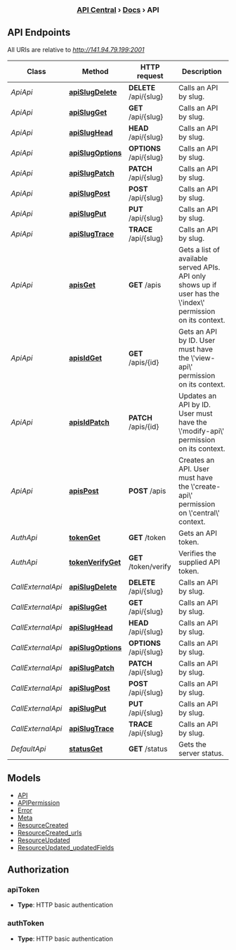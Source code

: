 <!-- PROJECT HEADER -->
<div align="center">
  <!-- <img src="docs/img/logo.png" alt="Logo" width="80" height="80">
  --><h3 align="center"><a href="https://github.com/ThomasLvll/API-Central">API Central</a> › <a href="../README.md">Docs</a> › API</h3>
</div>



<a name="documentation-for-api-endpoints"></a>
## API Endpoints

All URIs are relative to *http://141.94.79.199:2001*

Class | Method | HTTP request | Description
------------ | ------------- | ------------- | -------------
*ApiApi* | [**apiSlugDelete**](Apis/ApiApi.md#apislugdelete) | **DELETE** /api/{slug} | Calls an API by slug.
*ApiApi* | [**apiSlugGet**](Apis/ApiApi.md#apislugget) | **GET** /api/{slug} | Calls an API by slug.
*ApiApi* | [**apiSlugHead**](Apis/ApiApi.md#apislughead) | **HEAD** /api/{slug} | Calls an API by slug.
*ApiApi* | [**apiSlugOptions**](Apis/ApiApi.md#apislugoptions) | **OPTIONS** /api/{slug} | Calls an API by slug.
*ApiApi* | [**apiSlugPatch**](Apis/ApiApi.md#apislugpatch) | **PATCH** /api/{slug} | Calls an API by slug.
*ApiApi* | [**apiSlugPost**](Apis/ApiApi.md#apislugpost) | **POST** /api/{slug} | Calls an API by slug.
*ApiApi* | [**apiSlugPut**](Apis/ApiApi.md#apislugput) | **PUT** /api/{slug} | Calls an API by slug.
*ApiApi* | [**apiSlugTrace**](Apis/ApiApi.md#apislugtrace) | **TRACE** /api/{slug} | Calls an API by slug.
*ApiApi* | [**apisGet**](Apis/ApiApi.md#apisget) | **GET** /apis | Gets a list of available served APIs. API only shows up if user has the \\'index\\' permission on its context.
*ApiApi* | [**apisIdGet**](Apis/ApiApi.md#apisidget) | **GET** /apis/{id} | Gets an API by ID. User must have the \\'view-api\\' permission on its context.
*ApiApi* | [**apisIdPatch**](Apis/ApiApi.md#apisidpatch) | **PATCH** /apis/{id} | Updates an API by ID. User must have the \\'modify-api\\' permission on its context.
*ApiApi* | [**apisPost**](Apis/ApiApi.md#apispost) | **POST** /apis | Creates an API. User must have the \\'create-api\\' permission on \\'central\\' context.
*AuthApi* | [**tokenGet**](Apis/AuthApi.md#tokenget) | **GET** /token | Gets an API token.
*AuthApi* | [**tokenVerifyGet**](Apis/AuthApi.md#tokenverifyget) | **GET** /token/verify | Verifies the supplied API token.
*CallExternalApi* | [**apiSlugDelete**](Apis/CallExternalApi.md#apislugdelete) | **DELETE** /api/{slug} | Calls an API by slug.
*CallExternalApi* | [**apiSlugGet**](Apis/CallExternalApi.md#apislugget) | **GET** /api/{slug} | Calls an API by slug.
*CallExternalApi* | [**apiSlugHead**](Apis/CallExternalApi.md#apislughead) | **HEAD** /api/{slug} | Calls an API by slug.
*CallExternalApi* | [**apiSlugOptions**](Apis/CallExternalApi.md#apislugoptions) | **OPTIONS** /api/{slug} | Calls an API by slug.
*CallExternalApi* | [**apiSlugPatch**](Apis/CallExternalApi.md#apislugpatch) | **PATCH** /api/{slug} | Calls an API by slug.
*CallExternalApi* | [**apiSlugPost**](Apis/CallExternalApi.md#apislugpost) | **POST** /api/{slug} | Calls an API by slug.
*CallExternalApi* | [**apiSlugPut**](Apis/CallExternalApi.md#apislugput) | **PUT** /api/{slug} | Calls an API by slug.
*CallExternalApi* | [**apiSlugTrace**](Apis/CallExternalApi.md#apislugtrace) | **TRACE** /api/{slug} | Calls an API by slug.
*DefaultApi* | [**statusGet**](Apis/DefaultApi.md#statusget) | **GET** /status | Gets the server status.


<a name="documentation-for-models"></a>
## Models

 - [API](./Models/API.md)
 - [APIPermission](./Models/APIPermission.md)
 - [Error](./Models/Error.md)
 - [Meta](./Models/Meta.md)
 - [ResourceCreated](./Models/ResourceCreated.md)
 - [ResourceCreated_urls](./Models/ResourceCreated_urls.md)
 - [ResourceUpdated](./Models/ResourceUpdated.md)
 - [ResourceUpdated_updatedFields](./Models/ResourceUpdated_updatedFields.md)


<a name="documentation-for-authorization"></a>
## Authorization

<a name="apiToken"></a>
### apiToken

- **Type**: HTTP basic authentication

<a name="authToken"></a>
### authToken

- **Type**: HTTP basic authentication

